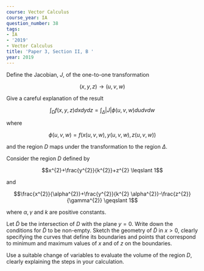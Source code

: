 ```yaml
---
course: Vector Calculus
course_year: IA
question_number: 38
tags:
- IA
- '2019'
- Vector Calculus
title: 'Paper 3, Section II, B '
year: 2019
---
```




Define the Jacobian, $J$, of the one-to-one transformation

$$(x, y, z) \rightarrow(u, v, w)$$

Give a careful explanation of the result

$$\int_{D} f(x, y, z) d x d y d z=\int_{\Delta}|J| \phi(u, v, w) d u d v d w$$

where

$$\phi(u, v, w)=f(x(u, v, w), y(u, v, w), z(u, v, w))$$

and the region $D$ maps under the transformation to the region $\Delta$.

Consider the region $D$ defined by

$$x^{2}+\frac{y^{2}}{k^{2}}+z^{2} \leqslant 1$$

and

$$\frac{x^{2}}{\alpha^{2}}+\frac{y^{2}}{k^{2} \alpha^{2}}-\frac{z^{2}}{\gamma^{2}} \geqslant 1$$

where $\alpha, \gamma$ and $k$ are positive constants.

Let $\tilde{D}$ be the intersection of $D$ with the plane $y=0$. Write down the conditions for $\tilde{D}$ to be non-empty. Sketch the geometry of $\tilde{D}$ in $x>0$, clearly specifying the curves that define its boundaries and points that correspond to minimum and maximum values of $x$ and of $z$ on the boundaries.

Use a suitable change of variables to evaluate the volume of the region $D$, clearly explaining the steps in your calculation.